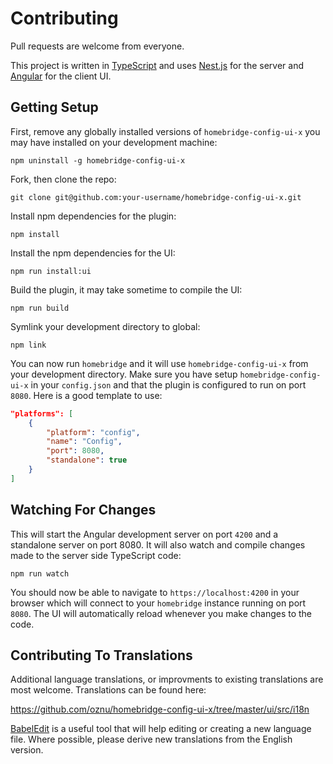 # Contributing

Pull requests are welcome from everyone.

This project is written in [TypeScript](https://www.typescriptlang.org/) and uses [Nest.js](https://nestjs.com/) for the server and [Angular](https://angular.io/) for the client UI.

## Getting Setup

First, remove any globally installed versions of `homebridge-config-ui-x` you may have installed on your development machine:

```
npm uninstall -g homebridge-config-ui-x
```

Fork, then clone the repo:

```
git clone git@github.com:your-username/homebridge-config-ui-x.git
```

Install npm dependencies for the plugin:

```
npm install
```

Install the npm dependencies for the UI:

```
npm run install:ui
```

Build the plugin, it may take sometime to compile the UI:

```
npm run build
```

Symlink your development directory to global:

```
npm link
```

You can now run `homebridge` and it will use `homebridge-config-ui-x` from your development directory. Make sure you have setup `homebridge-config-ui-x` in your `config.json` and that the plugin is configured to run on port `8080`. Here is a good template to use:

```json
"platforms": [
    {
        "platform": "config",
        "name": "Config",
        "port": 8080,
        "standalone": true
    }
]
```

## Watching For Changes

This will start the Angular development server on port `4200` and a standalone server on port 8080. It will also watch and compile changes made to the server side TypeScript code:

```
npm run watch
```

You should now be able to navigate to `https://localhost:4200` in your browser which will connect to your `homebridge` instance running on port `8080`. The UI  will automatically reload whenever you make changes to the code.

## Contributing To Translations

Additional language translations, or improvments to existing translations are most welcome.  Translations can be found here: 

https://github.com/oznu/homebridge-config-ui-x/tree/master/ui/src/i18n

[BabelEdit](https://www.codeandweb.com/babeledit) is a useful tool that will help editing or creating a new language file. Where possible, please derive new translations from the English version.
